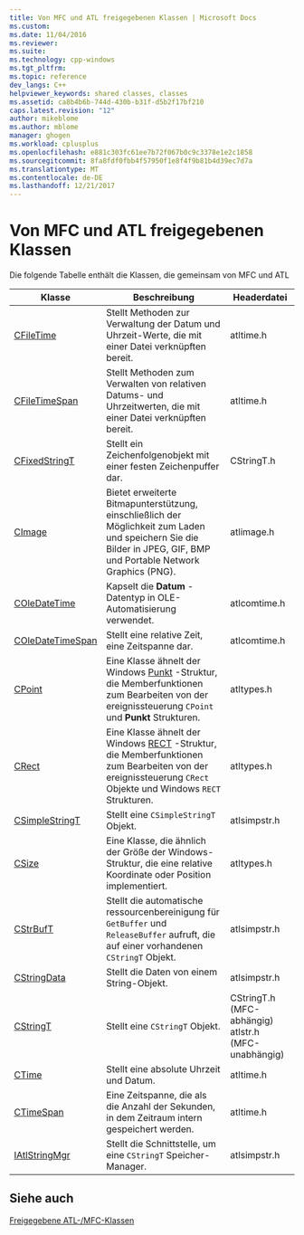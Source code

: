 ```yaml
---
title: Von MFC und ATL freigegebenen Klassen | Microsoft Docs
ms.custom: 
ms.date: 11/04/2016
ms.reviewer: 
ms.suite: 
ms.technology: cpp-windows
ms.tgt_pltfrm: 
ms.topic: reference
dev_langs: C++
helpviewer_keywords: shared classes, classes
ms.assetid: ca8b4b6b-744d-430b-b31f-d5b2f17bf210
caps.latest.revision: "12"
author: mikeblome
ms.author: mblome
manager: ghogen
ms.workload: cplusplus
ms.openlocfilehash: e881c303fc61ee7b72f067b0c9c3378e1e2c1858
ms.sourcegitcommit: 8fa8fdf0fbb4f57950f1e8f4f9b81b4d39ec7d7a
ms.translationtype: MT
ms.contentlocale: de-DE
ms.lasthandoff: 12/21/2017
---
```

# <a name="classes-shared-by-mfc-and-atl"></a>Von MFC und ATL freigegebenen Klassen
Die folgende Tabelle enthält die Klassen, die gemeinsam von MFC und ATL  
  
|Klasse|Beschreibung|Headerdatei|  
|-----------|-----------------|-----------------|  
|[CFileTime](../../atl-mfc-shared/reference/cfiletime-class.md)|Stellt Methoden zur Verwaltung der Datum und Uhrzeit-Werte, die mit einer Datei verknüpften bereit.|atltime.h|  
|[CFileTimeSpan](../../atl-mfc-shared/reference/cfiletimespan-class.md)|Stellt Methoden zum Verwalten von relativen Datums- und Uhrzeitwerten, die mit einer Datei verknüpften bereit.|atltime.h|  
|[CFixedStringT](../../atl-mfc-shared/reference/cfixedstringt-class.md)|Stellt ein Zeichenfolgenobjekt mit einer festen Zeichenpuffer dar.|CStringT.h|  
|[CImage](../../atl-mfc-shared/reference/cimage-class.md)|Bietet erweiterte Bitmapunterstützung, einschließlich der Möglichkeit zum Laden und speichern Sie die Bilder in JPEG, GIF, BMP und Portable Network Graphics (PNG).|atlimage.h|  
|[COleDateTime](../../atl-mfc-shared/reference/coledatetime-class.md)|Kapselt die **Datum** -Datentyp in OLE-Automatisierung verwendet.|atlcomtime.h|  
|[COleDateTimeSpan](../../atl-mfc-shared/reference/coledatetimespan-class.md)|Stellt eine relative Zeit, eine Zeitspanne dar.|atlcomtime.h|  
|[CPoint](../../atl-mfc-shared/reference/cpoint-class.md)|Eine Klasse ähnelt der Windows [Punkt](../../mfc/reference/point-structure1.md) -Struktur, die Memberfunktionen zum Bearbeiten von der ereignissteuerung `CPoint` und **Punkt** Strukturen.|atltypes.h|  
|[CRect](../../atl-mfc-shared/reference/crect-class.md)|Eine Klasse ähnelt der Windows [RECT](../../mfc/reference/rect-structure1.md) -Struktur, die Memberfunktionen zum Bearbeiten von der ereignissteuerung `CRect` Objekte und Windows `RECT` Strukturen.|atltypes.h|  
|[CSimpleStringT](../../atl-mfc-shared/reference/csimplestringt-class.md)|Stellt eine `CSimpleStringT` Objekt.|atlsimpstr.h|  
|[CSize](../../atl-mfc-shared/reference/csize-class.md)|Eine Klasse, die ähnlich der Größe der Windows-Struktur, die eine relative Koordinate oder Position implementiert.|atltypes.h|  
|[CStrBufT](../../atl-mfc-shared/reference/cstrbuft-class.md)|Stellt die automatische ressourcenbereinigung für `GetBuffer` und `ReleaseBuffer` aufruft, die auf einer vorhandenen `CStringT` Objekt.|atlsimpstr.h|  
|[CStringData](../../atl-mfc-shared/reference/cstringdata-class.md)|Stellt die Daten von einem String-Objekt.|atlsimpstr.h|  
|[CStringT](../../atl-mfc-shared/reference/cstringt-class.md)|Stellt eine `CStringT` Objekt.|CStringT.h (MFC-abhängig) atlstr.h (MFC-unabhängig)|  
|[CTime](../../atl-mfc-shared/reference/ctime-class.md)|Stellt eine absolute Uhrzeit und Datum.|atltime.h|  
|[CTimeSpan](../../atl-mfc-shared/reference/ctimespan-class.md)|Eine Zeitspanne, die als die Anzahl der Sekunden, in dem Zeitraum intern gespeichert werden.|atltime.h|  
|[IAtlStringMgr](../../atl-mfc-shared/reference/iatlstringmgr-class.md)|Stellt die Schnittstelle, um eine `CStringT` Speicher-Manager.|atlsimpstr.h|  
  
## <a name="see-also"></a>Siehe auch  
 [Freigegebene ATL-/MFC-Klassen](../../atl-mfc-shared/atl-mfc-shared-classes.md)


